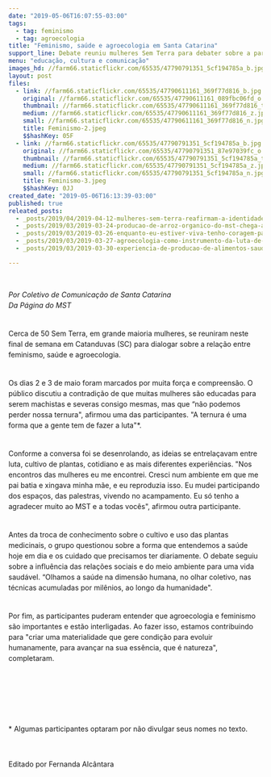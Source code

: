```yaml
---
date: "2019-05-06T16:07:55-03:00"
tags:
  - tag: feminismo
  - tag: agroecologia
title: "Feminismo, saúde e agroecologia em Santa Catarina"
support_line: Debate reuniu mulheres Sem Terra para debater sobre a participação feminina no campo
menu: "educação, cultura e comunicação"
images_hd: //farm66.staticflickr.com/65535/47790791351_5cf194785a_b.jpg
layout: post
files:
  - link: //farm66.staticflickr.com/65535/47790611161_369f77d816_b.jpg
    original: //farm66.staticflickr.com/65535/47790611161_089fbc06fd_o.jpg
    thumbnail: //farm66.staticflickr.com/65535/47790611161_369f77d816_t.jpg
    medium: //farm66.staticflickr.com/65535/47790611161_369f77d816_z.jpg
    small: //farm66.staticflickr.com/65535/47790611161_369f77d816_n.jpg
    title: Feminismo-2.jpeg
    $$hashKey: 05F
  - link: //farm66.staticflickr.com/65535/47790791351_5cf194785a_b.jpg
    original: //farm66.staticflickr.com/65535/47790791351_87e97039fc_o.jpg
    thumbnail: //farm66.staticflickr.com/65535/47790791351_5cf194785a_t.jpg
    medium: //farm66.staticflickr.com/65535/47790791351_5cf194785a_z.jpg
    small: //farm66.staticflickr.com/65535/47790791351_5cf194785a_n.jpg
    title: Feminismo-3.jpeg
    $$hashKey: 0JJ
created_date: "2019-05-06T16:13:39-03:00"
published: true
releated_posts:
  - _posts/2019/04/2019-04-12-mulheres-sem-terra-reafirmam-a-identidade-revolucionaria-em-curso.md
  - _posts/2019/03/2019-03-24-producao-de-arroz-organico-do-mst-chega-a-bahia-dia-historico-celebra-dirigente.md
  - _posts/2019/03/2019-03-26-enquanto-eu-estiver-viva-tenho-coragem-para-lutar.md
  - _posts/2019/03/2019-03-27-agroecologia-como-instrumento-da-luta-de-classe.md
  - _posts/2019/03/2019-03-30-experiencia-de-producao-de-alimentos-saudaveis-aproxima-campo-e-cidade-no-df.md

---
```

<p>&nbsp;</p>

<p style="margin-bottom: 0cm; line-height: 150%"><em>Por Coletivo de Comunica&ccedil;&atilde;o de Santa Catarina<br />
Da P&aacute;gina do MST</em></p>

<p style="margin-bottom: 0cm; line-height: 150%"><br />
Cerca de 50 Sem Terra, em grande maioria mulheres, se reuniram neste final de semana em Catanduvas (SC) para dialogar sobre a rela&ccedil;&atilde;o entre feminismo, sa&uacute;de e agroecologia.<br />
&nbsp;</p>

<p style="margin-bottom: 0cm; line-height: 150%">Os dias 2 e 3 de maio foram marcados por muita for&ccedil;a e compreens&atilde;o. O p&uacute;blico discutiu a contradi&ccedil;&atilde;o de que muitas mulheres s&atilde;o educadas para serem machistas e severas consigo mesmas, mas que &ldquo;n&atilde;o podemos perder nossa ternura&quot;, afirmou uma das participantes. &quot;A ternura &eacute; uma forma que a gente tem de fazer a luta&quot;*.</p>

<p style="margin-bottom: 0cm; line-height: 150%"><br />
Conforme a conversa foi se desenrolando, as ideias se entrela&ccedil;avam entre luta, cultivo de plantas, cotidiano e as mais diferentes experi&ecirc;ncias. &quot;Nos encontros das mulheres eu me encontrei. Cresci num ambiente em que me pai batia e xingava minha m&atilde;e, e eu reproduzia isso. Eu mudei participando dos espa&ccedil;os, das palestras, vivendo no acampamento. Eu s&oacute; tenho a agradecer muito ao MST e a todas voc&ecirc;s&quot;, afirmou outra participante.<br />
&nbsp;</p>

<p style="margin-bottom: 0cm; line-height: 150%">Antes da troca de conhecimento sobre o cultivo e uso das plantas medicinais, o grupo questionou sobre a forma que entendemos a sa&uacute;de hoje em dia e os cuidado que precisamos ter diariamente. O debate seguiu sobre a influ&ecirc;ncia das rela&ccedil;&otilde;es sociais e do meio ambiente para uma vida saud&aacute;vel. &ldquo;Olhamos a sa&uacute;de na dimens&atilde;o humana, no olhar coletivo, nas t&eacute;cnicas acumuladas por mil&ecirc;nios, ao longo da humanidade&quot;.</p>

<p style="margin-bottom: 0cm; line-height: 150%"><br />
Por fim, as participantes puderam entender que agroecologia e feminismo s&atilde;o importantes e est&atilde;o interligadas. Ao fazer isso, estamos contribuindo para &quot;criar uma materialidade que gere condi&ccedil;&atilde;o para evoluir humanamente, para avan&ccedil;ar na sua ess&ecirc;ncia, que &eacute; natureza&quot;, completaram.</p>

<p style="margin-bottom: 0cm; line-height: 150%">&nbsp;</p>

<p style="margin-bottom: 0cm; line-height: 150%">&nbsp;</p>

<p style="margin-bottom: 0cm; line-height: 150%">&nbsp;</p>

<p style="margin-bottom: 0cm; line-height: 150%">* Algumas participantes optaram por n&atilde;o divulgar seus nomes no texto.</p>

<p style="margin-bottom: 0cm; line-height: 150%">&nbsp;</p>

<p style="margin-bottom: 0cm; line-height: 150%">Editado por Fernanda Alc&acirc;ntara</p>

<p>
<style type="text/css">p { margin-bottom: 0.25cm; direction: ltr; line-height: 115%; text-align: left; }
</style>
</p>
